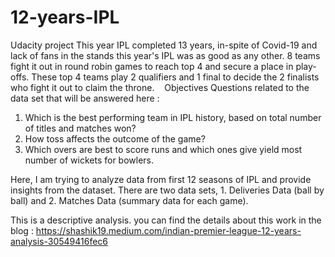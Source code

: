 # 12-years-IPL
Udacity project 
This year IPL completed 13 years, in-spite of Covid-19 and lack of fans in the stands  this year's IPL was as good as any other. 8 teams fight it out in round robin games to reach top 4 and secure a place in play-offs. These top 4 teams play 2 qualifiers and 1 final to decide the 2 finalists who fight it out to claim the throne. 
 
Objectives
Questions related to the data set that will be answered here : 
1. Which is the best performing team in IPL history, based on total number of titles and matches won?
2. How toss affects the outcome of the game?
3. Which overs are best to score runs and which ones give yield most number of wickets for bowlers.

Here, I am trying to analyze data from first 12 seasons of IPL and provide insights from the dataset. There are two data sets, 1. Deliveries Data (ball by ball) and 2. Matches Data (summary data for each game).

This is a descriptive analysis. you can find the details about this work in the blog : https://shashik19.medium.com/indian-premier-league-12-years-analysis-30549416fec6
